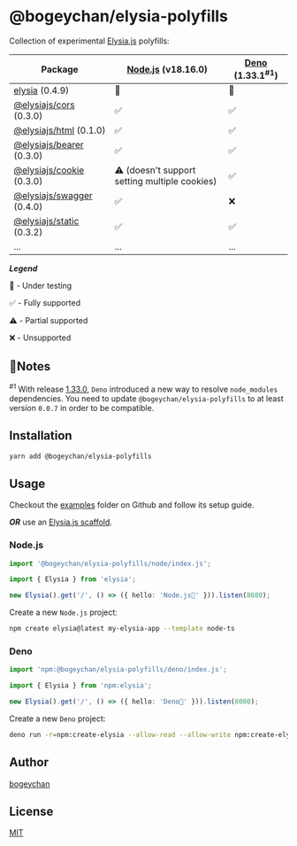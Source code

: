 # @bogeychan/elysia-polyfills

Collection of experimental [Elysia.js](https://elysiajs.com) polyfills:

| Package                                                                      | [Node.js](https://nodejs.org) (v18.16.0)      | [Deno](https://deno.land) (1.33.1<sup>#1</sup>) |
| ---------------------------------------------------------------------------- | --------------------------------------------- | ----------------------------------------------- |
| [elysia](https://npmjs.com/package/elysia) (0.4.9)                           | 🔬                                            | 🔬                                              |
| [@elysiajs/cors](https://www.npmjs.com/package/@elysiajs/cors) (0.3.0)       | ✅                                            | ✅                                              |
| [@elysiajs/html](https://www.npmjs.com/package/@elysiajs/html) (0.1.0)       | ✅                                            | ✅                                              |
| [@elysiajs/bearer](https://www.npmjs.com/package/@elysiajs/bearer) (0.3.0)   | ✅                                            | ✅                                              |
| [@elysiajs/cookie](https://www.npmjs.com/package/@elysiajs/cookie) (0.3.0)   | ⚠️ (doesn't support setting multiple cookies) | ✅                                              |
| [@elysiajs/swagger](https://www.npmjs.com/package/@elysiajs/swagger) (0.4.0) | ✅                                            | ❌                                              |
| [@elysiajs/static](https://www.npmjs.com/package/@elysiajs/static) (0.3.2)   | ✅                                            | ✅                                              |
| ...                                                                          | ...                                           | ...                                             |

**_Legend_**

🔬 - Under testing

✅ - Fully supported

⚠️ - Partial supported

❌ - Unsupported

## 🚩Notes

<sup>#1</sup> With release [1.33.0](https://github.com/denoland/deno/releases/tag/v1.33.0), `Deno` introduced a new way to resolve `node_modules` dependencies. You need to update `@bogeychan/elysia-polyfills` to at least version `0.0.7` in order to be compatible.

## Installation

```bash
yarn add @bogeychan/elysia-polyfills
```

## Usage

Checkout the [examples](./examples) folder on Github and follow its setup guide.

**_OR_** use an [Elysia.js scaffold](https://www.npmjs.com/package/create-elysia).

### Node.js

```ts
import '@bogeychan/elysia-polyfills/node/index.js';

import { Elysia } from 'elysia';

new Elysia().get('/', () => ({ hello: 'Node.js👋' })).listen(8080);
```

Create a new `Node.js` project:

```bash
npm create elysia@latest my-elysia-app --template node-ts
```

### Deno

```ts
import 'npm:@bogeychan/elysia-polyfills/deno/index.js';

import { Elysia } from 'npm:elysia';

new Elysia().get('/', () => ({ hello: 'Deno👋' })).listen(8080);
```

Create a new `Deno` project:

```bash
deno run -r=npm:create-elysia --allow-read --allow-write npm:create-elysia my-elysia-app --template deno
```

## Author

[bogeychan](https://github.com/bogeychan)

## License

[MIT](LICENSE)


